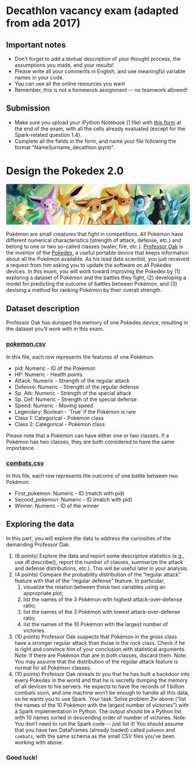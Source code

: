 # Decathlon vacancy exam (adapted from ada 2017)

## Important notes

* Don't forget to add a textual description of your thought process, the assumptions you made, and your results!
* Please write all your comments in English, and use meaningful variable names in your code.
* You can use all the online resources you want
* Remember, this is not a homework assignment -- no teamwork allowed!

## Submission
* Make sure you upload your iPython Notebook (1 file) with [this form](https://forms.gle/VXQnpczzNvbfqtwq6) at the end of the exam, with all the cells already evaluated (except for the Spark-related question 1.4).
* Complete all the fields in the form, and name your file following the format "NameSurname_decathlon.ipynb".

# Design the Pokedex 2.0

![banner](images/dataset-cover.jpg)

Pokémon are small creatures that fight in competitions. All Pokémon have different numerical characteristics (strength of attack, defense, etc.) and belong to one or two so-called classes (water, fire, etc.).
[Professor Oak](https://www.pojo.com/cartoon/Oak.gif) is the inventor of the [Pokedex](https://en.wikipedia.org/wiki/Gameplay_of_Pok%C3%A9mon#Pok%C3%A9dex), a useful portable device that keeps information about all the Pokémon available. As his lead data scientist, you just received a request from him asking you to update the software on all Pokedex devices. In this exam, you will work toward improving the Pokedex by (1) exploring a dataset of Pokémon and the battles they fight, (2) developing a model for predicting the outcome of battles between Pokémon, and (3) devising a method for ranking Pokémon by their overall strength.

## Dataset description
Professor Oak has dumped the memory of one Pokedex device, resulting in the dataset you’ll work with in this exam.

### [pokemon.csv](pokemon.csv)

In this file, each row represents the features of one Pokémon.

* pid: Numeric - ID of the Pokémon
* HP: Numeric - Health points
* Attack: Numeric - Strength of the regular attack
* Defense: Numeric - Strength of the regular defense
* Sp. Atk: Numeric - Strength of the special attack
* Sp. Def: Numeric - Strength of the special defense
* Speed: Numeric - Moving speed
* Legendary: Boolean - ‘True’ if the Pokémon is rare
* Class 1: Categorical - Pokémon class
* Class 2: Categorical - Pokémon class

Please note that a Pokémon can have either one or two classes. If a Pokémon has two classes, they are both considered to have the same importance.

### [combats.csv](combats.csv)

In this file, each row represents the outcome of one battle between two Pokémon.

* First_pokemon: Numeric - ID (match with pid)
* Second_pokemon: Numeric - ID (match with pid)
* Winner: Numeric - ID of the winner

## Exploring the data 
In this part, you will explore the data to address the curiosities of the demanding Professor Oak.

1. (6 points) Explore the data and report some descriptive statistics (e.g., use df.describe(), report the number of classes, summarize the attack and defense distributions, etc.). This will be useful later in your analysis.
2. (4 points) Compare the probability distribution of the “regular attack” feature with that of the “regular defense” feature. In particular,
   1. visualize the relation between these two variables using an appropriate plot;
   2. list the names of the 3 Pokémon with highest attack-over-defense ratio;
   3. list the names of the 3 Pokémon with lowest attack-over-defense ratio;
   4. list the names of the 10 Pokémon with the largest number of victories.
3. (10 points) Professor Oak suspects that Pokémon in the _grass_ class have a stronger regular attack than those in the _rock_ class. Check if he is right and convince him of your conclusion with statistical arguments.
   Note: If there are Pokémon that are in both classes, discard them.
   Note: You may assume that the distribution of the regular attack feature is normal for all Pokémon classes.
4. (10 points) Professor Oak reveals to you that he has built a backdoor into every Pokedex in the world and that he is secretly dumping the memory of all devices to his servers. He expects to have the records of 1 billion combats soon, and one machine won’t be enough to handle all this data, so he wants you to use Spark. Your task: Solve problem 2iv above (“list the names of the 10 Pokémon with the largest number of victories”) with a Spark implementation in Python. The output should be a Python list with 10 names sorted in descending order of number of victories.
   Note: You don’t need to run the Spark code -- just list it! You should assume that you have two DataFrames (already loaded) called `pokemon` and `combats`, with the same schema as the small CSV files you’ve been working with above.


<!--


## Question 2: Prediction - 40 points
Now that you know what your data looks like, you are ready to implement the prediction model for the Pokedex 2.0. The model should take as input the features of two Pokémon and generate a binary value to predict who will win.

1. (3 points) Generate the feature vectors and the labels to train your model.
2. (5 points) How does your model handle categorical features and Pokémon with multiple classes?
3. (10 points) Train a random forest to predict the winner of a match based on the available features. To do so, split the full dataset randomly into a training set (90%) and a testing set (10%), and try different values of the number of estimators (`n_estimators`, try values 10, 25, 50, 100) and the maximum tree depth (`max_depth`, try values 2, 4, 10). Do this manually, without using any scikit-learn helpers.
4. (5 points) Summarize and describe the results you obtain when training on 90% and testing on 10% of the data. What is the best combination of the two hyperparameters (number of estimators and maximum tree depth)?
5. (5 points) Could the above training/testing setup potentially lead to wrong conclusions regarding the best hyperparameter setting? If so, describe why, and how you would address the problem. (Hint: think about how you’re making use of the data during training and testing).
6. (7 points) Implement your solution to the problem you’ve identified in the previous subquestion (5), and show and describe your results.
7. (5 points) Finally, Professor Oak wants to know what the most predictive features are. Plot feature importance as a bar plot representing the 10 most predictive variables.

## Question 3: Ranking - 30 points
Something the new Pokedex is missing is a smart way of ranking the Pokémon. As the dataset Professor Oak gave you contains the outcome of a large number of battles, the idea is to use this data to come up with a way of sorting the Pokémon from strongest to weakest.
1. (5 points) Compute the winning ratio (number of wins divided by number of battles) for all Pokémon. Show the 10 Pokémon with the highest ratio and describe what they have in common with respect to their features. Discuss your results about feature importance from question 2.7 (regarding feature importance) in this context.

Pokémon tournaments can be represented as a so-called _dominance graph_. The dominance graph is a directed graph in which each Pokémon is represented by one vertex, and directed edges point from stronger to weaker Pokémons: in particular, if Pokémon _i_ has won a strictly larger number of times against Pokémon _j_ than _j_ has won against _i_ (that is, if _i_ dominates _j_), there is a directed edge pointing from node _i_ to node _j_. The dominance graph can be represented as an adjacency matrix _G_ where entry _G_<sub>_ij_</sub> is 1 if there is an edge pointing from _i_ to _j_, and 0 otherwise.

2. (10 points) A simple method for identifying the strongest Pokémon using this graph is to compute the matrix _A_ = _G_ + _G_<sup>2</sup>. Consider a given row of _A_; summing up all elements of that row results in a dominance score for the respective Pokémon. Explain what this score represents and why it may be interpreted as capturing the dominance of a Pokémon.
3. (7 points) Compute _A_ and extract the 10 Pokémon with the highest dominance score.
4. (3 points) Compare the ranking by dominance scores with the ranking by winning ratio (cf. subquestion 1 above). What do you observe? How do you explain the differences (if any)?
5. (5 points) Professor Oak is really keen on featuring a solid ranking mechanism in the new Pokedex, so you need to make a decision: Which scoring method is better, that based on winning ratio or that based on dominance scores? Support your opinion with explanations and examples.

-->
### Good luck!
